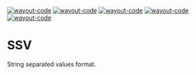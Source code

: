 [![wayout-code](https://img.shields.io/circleci/build/gh/wayout-code/any-ssv?style=plastic)](https://circleci.com/gh/wayout-code/any-ssv)
[![wayout-code](https://img.shields.io/github/issues-pr-raw/wayout-code/any-ssv?style=plastic)](https://github.com/wayout-code/any-ssv/pulls)
[![wayout-code](https://img.shields.io/github/contributors/wayout-code/any-ssv?style=plastic&color=blue)](https://github.com/wayout-code/any-ssv/graphs/contributors)
[![wayout-code](https://img.shields.io/github/forks/wayout-code/any-ssv?label=Fork)](https://github.com/wayout-code/any-ssv/network/members)
[![wayout-code](https://img.shields.io/github/license/wayout-code/any-ssv?style=plastic&color=blue)](https://github.com/wayout-code/any-ssv/blob/master/license.txt)


# SSV
String separated values format.
